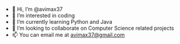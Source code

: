 
- 👋 Hi, I’m @avimax37
- 👀 I’m interested in coding
- 🌱 I’m currently learning Python and Java
- 💞️ I’m looking to collaborate on Computer Science related projects
- 📫 You can email me at avimax37@gmail.com
